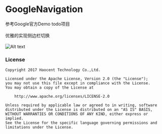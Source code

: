 # GoogleNavigation
参考Google官方Demo todo项目
</br></br>优雅的实现侧边栏切换
</br></br>![Alt text](https://github.com/cnwutianhao/GoogleNavigation/blob/master/screenshot/demonstration.gif)

### License
```
Copyright 2017 Haocent Technology Co.,Ltd.

Licensed under the Apache License, Version 2.0 (the "License");
you may not use this file except in compliance with the License.
You may obtain a copy of the License at

    http://www.apache.org/licenses/LICENSE-2.0

Unless required by applicable law or agreed to in writing, software
distributed under the License is distributed on an "AS IS" BASIS,
WITHOUT WARRANTIES OR CONDITIONS OF ANY KIND, either express or implied.
See the License for the specific language governing permissions and
limitations under the License.
```
